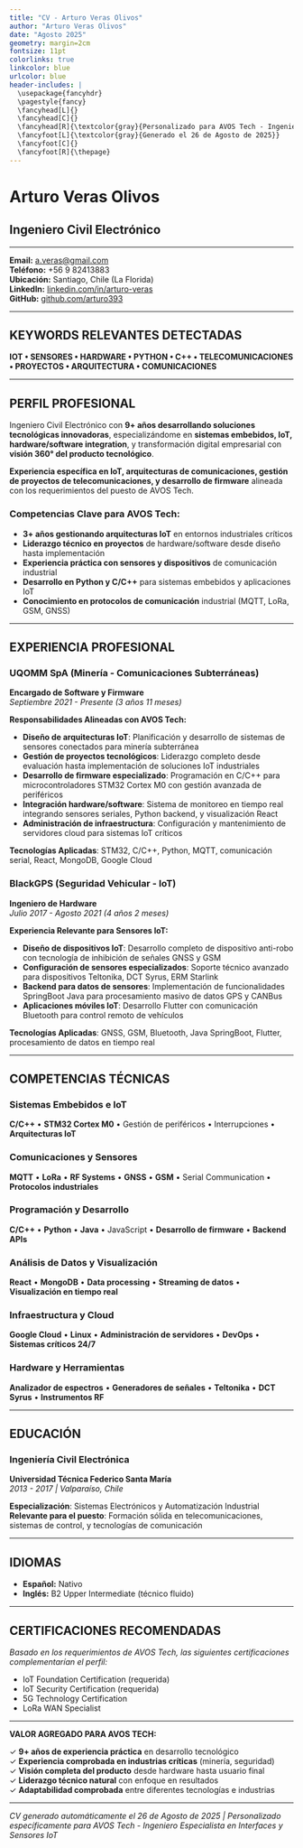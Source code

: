 ```yaml
---
title: "CV - Arturo Veras Olivos"
author: "Arturo Veras Olivos"
date: "Agosto 2025"
geometry: margin=2cm
fontsize: 11pt
colorlinks: true
linkcolor: blue
urlcolor: blue
header-includes: |
  \usepackage{fancyhdr}
  \pagestyle{fancy}
  \fancyhead[L]{}
  \fancyhead[C]{}
  \fancyhead[R]{\textcolor{gray}{Personalizado para AVOS Tech - Ingeniero Especialista en Interfaces y Sensores IoT}}
  \fancyfoot[L]{\textcolor{gray}{Generado el 26 de Agosto de 2025}}
  \fancyfoot[C]{}
  \fancyfoot[R]{\thepage}
---
```


# Arturo Veras Olivos

## Ingeniero Civil Electrónico

---

**Email:** a.veras@gmail.com  
**Teléfono:** +56 9 82413883  
**Ubicación:** Santiago, Chile (La Florida)  
**LinkedIn:** [linkedin.com/in/arturo-veras](https://linkedin.com/in/arturo-veras)  
**GitHub:** [github.com/arturo393](https://github.com/arturo393)  

---

## KEYWORDS RELEVANTES DETECTADAS

**IOT • SENSORES • HARDWARE • PYTHON • C++ • TELECOMUNICACIONES • PROYECTOS • ARQUITECTURA • COMUNICACIONES**

---

## PERFIL PROFESIONAL

Ingeniero Civil Electrónico con **9+ años desarrollando soluciones tecnológicas innovadoras**, especializándome en **sistemas embebidos, IoT, hardware/software integration**, y transformación digital empresarial con **visión 360° del producto tecnológico**. 

**Experiencia específica en IoT, arquitecturas de comunicaciones, gestión de proyectos de telecomunicaciones, y desarrollo de firmware** alineada con los requerimientos del puesto de AVOS Tech.

### Competencias Clave para AVOS Tech:
- **3+ años gestionando arquitecturas IoT** en entornos industriales críticos
- **Liderazgo técnico en proyectos** de hardware/software desde diseño hasta implementación
- **Experiencia práctica con sensores y dispositivos** de comunicación industrial
- **Desarrollo en Python y C/C++** para sistemas embebidos y aplicaciones IoT
- **Conocimiento en protocolos de comunicación** industrial (MQTT, LoRa, GSM, GNSS)

---

## EXPERIENCIA PROFESIONAL

### UQOMM SpA (Minería - Comunicaciones Subterráneas)
**Encargado de Software y Firmware**  
*Septiembre 2021 - Presente (3 años 11 meses)*

**Responsabilidades Alineadas con AVOS Tech:**

- **Diseño de arquitecturas IoT**: Planificación y desarrollo de sistemas de sensores conectados para minería subterránea
- **Gestión de proyectos tecnológicos**: Liderazgo completo desde evaluación hasta implementación de soluciones IoT industriales
- **Desarrollo de firmware especializado**: Programación en C/C++ para microcontroladores STM32 Cortex M0 con gestión avanzada de periféricos
- **Integración hardware/software**: Sistema de monitoreo en tiempo real integrando sensores seriales, Python backend, y visualización React
- **Administración de infraestructura**: Configuración y mantenimiento de servidores cloud para sistemas IoT críticos

**Tecnologías Aplicadas**: STM32, C/C++, Python, MQTT, comunicación serial, React, MongoDB, Google Cloud

### BlackGPS (Seguridad Vehicular - IoT)
**Ingeniero de Hardware**  
*Julio 2017 - Agosto 2021 (4 años 2 meses)*

**Experiencia Relevante para Sensores IoT:**

- **Diseño de dispositivos IoT**: Desarrollo completo de dispositivo anti-robo con tecnología de inhibición de señales GNSS y GSM
- **Configuración de sensores especializados**: Soporte técnico avanzado para dispositivos Teltonika, DCT Syrus, ERM Starlink
- **Backend para datos de sensores**: Implementación de funcionalidades SpringBoot Java para procesamiento masivo de datos GPS y CANBus
- **Aplicaciones móviles IoT**: Desarrollo Flutter con comunicación Bluetooth para control remoto de vehículos

**Tecnologías Aplicadas**: GNSS, GSM, Bluetooth, Java SpringBoot, Flutter, procesamiento de datos en tiempo real

---

## COMPETENCIAS TÉCNICAS

### Sistemas Embebidos e IoT
**C/C++** • **STM32 Cortex M0** • Gestión de periféricos • Interrupciones • **Arquitecturas IoT**

### Comunicaciones y Sensores  
**MQTT** • **LoRa** • **RF Systems** • **GNSS** • **GSM** • Serial Communication • **Protocolos industriales**

### Programación y Desarrollo
**C/C++** • **Python** • **Java** • JavaScript • **Desarrollo de firmware** • **Backend APIs**

### Análisis de Datos y Visualización
**React** • **MongoDB** • **Data processing** • **Streaming de datos** • **Visualización en tiempo real**

### Infraestructura y Cloud
**Google Cloud** • **Linux** • **Administración de servidores** • **DevOps** • **Sistemas críticos 24/7**

### Hardware y Herramientas
**Analizador de espectros** • **Generadores de señales** • **Teltonika** • **DCT Syrus** • **Instrumentos RF**

---

## EDUCACIÓN

### Ingeniería Civil Electrónica
**Universidad Técnica Federico Santa María**  
*2013 - 2017 | Valparaíso, Chile*

**Especialización**: Sistemas Electrónicos y Automatización Industrial  
**Relevante para el puesto**: Formación sólida en telecomunicaciones, sistemas de control, y tecnologías de comunicación

---

## IDIOMAS

- **Español:** Nativo
- **Inglés:** B2 Upper Intermediate (técnico fluido)

---

## CERTIFICACIONES RECOMENDADAS

*Basado en los requerimientos de AVOS Tech, las siguientes certificaciones complementarían el perfil:*

- IoT Foundation Certification (requerida)
- IoT Security Certification (requerida)  
- 5G Technology Certification
- LoRa WAN Specialist

---

**VALOR AGREGADO PARA AVOS TECH:**

✓ **9+ años de experiencia práctica** en desarrollo tecnológico  
✓ **Experiencia comprobada en industrias críticas** (minería, seguridad)  
✓ **Visión completa del producto** desde hardware hasta usuario final  
✓ **Liderazgo técnico natural** con enfoque en resultados  
✓ **Adaptabilidad comprobada** entre diferentes tecnologías e industrias  

---

*CV generado automáticamente el 26 de Agosto de 2025 | Personalizado específicamente para AVOS Tech - Ingeniero Especialista en Interfaces y Sensores IoT*
